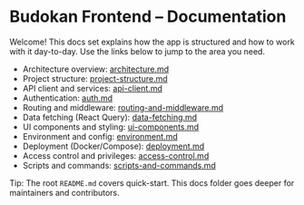 # Budokan Frontend – Documentation

Welcome! This docs set explains how the app is structured and how to work with it day-to-day. Use the links below to jump to the area you need.

- Architecture overview: [architecture.md](./architecture.md)
- Project structure: [project-structure.md](./project-structure.md)
- API client and services: [api-client.md](./api-client.md)
- Authentication: [auth.md](./auth.md)
- Routing and middleware: [routing-and-middleware.md](./routing-and-middleware.md)
- Data fetching (React Query): [data-fetching.md](./data-fetching.md)
- UI components and styling: [ui-components.md](./ui-components.md)
- Environment and config: [environment.md](./environment.md)
- Deployment (Docker/Compose): [deployment.md](./deployment.md)
- Access control and privileges: [access-control.md](./access-control.md)
- Scripts and commands: [scripts-and-commands.md](./scripts-and-commands.md)

Tip: The root `README.md` covers quick-start. This docs folder goes deeper for maintainers and contributors.
